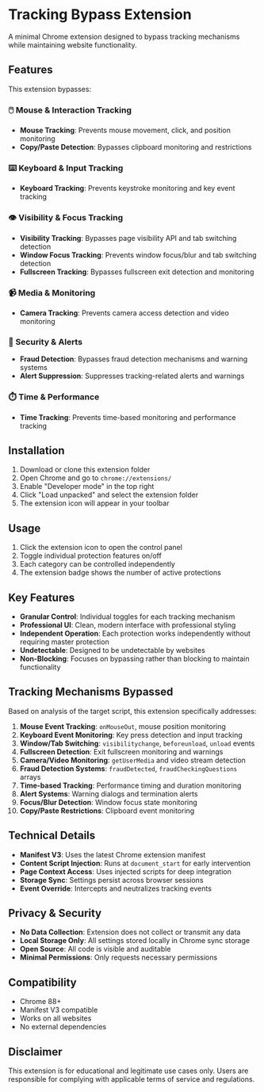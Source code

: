 # Tracking Bypass Extension

A minimal Chrome extension designed to bypass tracking mechanisms while maintaining website functionality.

## Features

This extension bypasses:

### 🖱️ Mouse & Interaction Tracking
- **Mouse Tracking**: Prevents mouse movement, click, and position monitoring
- **Copy/Paste Detection**: Bypasses clipboard monitoring and restrictions

### ⌨️ Keyboard & Input Tracking  
- **Keyboard Tracking**: Prevents keystroke monitoring and key event tracking

### 👁️ Visibility & Focus Tracking
- **Visibility Tracking**: Bypasses page visibility API and tab switching detection
- **Window Focus Tracking**: Prevents window focus/blur and tab switching detection
- **Fullscreen Tracking**: Bypasses fullscreen exit detection and monitoring

### 📹 Media & Monitoring
- **Camera Tracking**: Prevents camera access detection and video monitoring

### 🚨 Security & Alerts
- **Fraud Detection**: Bypasses fraud detection mechanisms and warning systems
- **Alert Suppression**: Suppresses tracking-related alerts and warnings

### ⏱️ Time & Performance
- **Time Tracking**: Prevents time-based monitoring and performance tracking

## Installation

1. Download or clone this extension folder
2. Open Chrome and go to `chrome://extensions/`
3. Enable "Developer mode" in the top right
4. Click "Load unpacked" and select the extension folder
5. The extension icon will appear in your toolbar

## Usage

1. Click the extension icon to open the control panel
2. Toggle individual protection features on/off
3. Each category can be controlled independently
4. The extension badge shows the number of active protections

## Key Features

- **Granular Control**: Individual toggles for each tracking mechanism
- **Professional UI**: Clean, modern interface with professional styling
- **Independent Operation**: Each protection works independently without requiring master protection
- **Undetectable**: Designed to be undetectable by websites
- **Non-Blocking**: Focuses on bypassing rather than blocking to maintain functionality

## Tracking Mechanisms Bypassed

Based on analysis of the target script, this extension specifically addresses:

1. **Mouse Event Tracking**: `onMouseOut`, mouse position monitoring
2. **Keyboard Event Monitoring**: Key press detection and input tracking
3. **Window/Tab Switching**: `visibilitychange`, `beforeunload`, `unload` events
4. **Fullscreen Detection**: Exit fullscreen monitoring and warnings
5. **Camera/Video Monitoring**: `getUserMedia` and video stream detection
6. **Fraud Detection Systems**: `fraudDetected`, `fraudCheckingQuestions` arrays
7. **Time-based Tracking**: Performance timing and duration monitoring
8. **Alert Systems**: Warning dialogs and termination alerts
9. **Focus/Blur Detection**: Window focus state monitoring
10. **Copy/Paste Restrictions**: Clipboard event monitoring

## Technical Details

- **Manifest V3**: Uses the latest Chrome extension manifest
- **Content Script Injection**: Runs at `document_start` for early intervention
- **Page Context Access**: Uses injected scripts for deep integration
- **Storage Sync**: Settings persist across browser sessions
- **Event Override**: Intercepts and neutralizes tracking events

## Privacy & Security

- **No Data Collection**: Extension does not collect or transmit any data
- **Local Storage Only**: All settings stored locally in Chrome sync storage
- **Open Source**: All code is visible and auditable
- **Minimal Permissions**: Only requests necessary permissions

## Compatibility

- Chrome 88+
- Manifest V3 compatible
- Works on all websites
- No external dependencies

## Disclaimer
This extension is for educational and legitimate use cases only. Users are responsible for complying with applicable terms of service and regulations.
